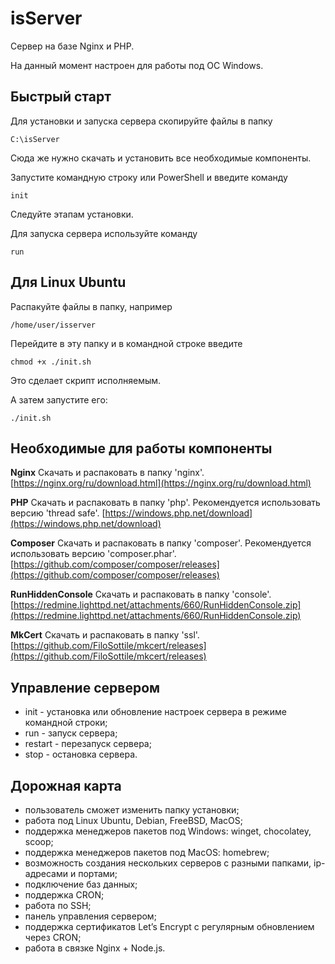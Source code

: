 # isServer

Сервер на базе Nginx и PHP.

На данный момент настроен для работы под ОС Windows.

## Быстрый старт

Для установки и запуска сервера скопируйте файлы в папку

    C:\isServer

Сюда же нужно скачать и установить все необходимые компоненты.

Запустите командную строку или PowerShell и введите команду

    init

Следуйте этапам установки.

Для запуска сервера используйте команду

    run

## Для Linux Ubuntu

Распакуйте файлы в папку, например

    /home/user/isserver

Перейдите в эту папку и в командной строке введите

    chmod +x ./init.sh

Это сделает скрипт исполняемым.

А затем запустите его:

    ./init.sh

## Необходимые для работы компоненты

**Nginx**
Скачать и распаковать в папку 'nginx'.
[https://nginx.org/ru/download.html](https://nginx.org/ru/download.html)

**PHP**
Скачать и распаковать в папку 'php'.
Рекомендуется использовать версию 'thread safe'.
[https://windows.php.net/download](https://windows.php.net/download)

**Composer**
Скачать и распаковать в папку 'composer'.
Рекомендуется использовать версию 'composer.phar'.
[https://github.com/composer/composer/releases](https://github.com/composer/composer/releases)

**RunHiddenConsole**
Скачать и распаковать в папку 'console'.
[https://redmine.lighttpd.net/attachments/660/RunHiddenConsole.zip](https://redmine.lighttpd.net/attachments/660/RunHiddenConsole.zip)

**MkCert**
Скачать и распаковать в папку 'ssl'.
[https://github.com/FiloSottile/mkcert/releases](https://github.com/FiloSottile/mkcert/releases)

## Управление сервером

- init - установка или обновление настроек сервера в режиме командной строки;
- run - запуск сервера;
- restart - перезапуск сервера;
- stop - остановка сервера.

## Дорожная карта

- пользователь сможет изменить папку установки;
- работа под Linux Ubuntu, Debian, FreeBSD, MacOS;
- поддержка менеджеров пакетов под Windows: winget, chocolatey, scoop;
- поддержка менеджеров пакетов под MacOS: homebrew;
- возможность создания нескольких серверов с разными папками, ip-адресами и портами;
- подключение баз данных;
- поддержка CRON;
- работа по SSH;
- панель управления сервером;
- поддержка сертификатов Let’s Encrypt с регулярным обновлением через CRON;
- работа в связке Nginx + Node.js.

